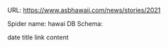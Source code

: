 URL: https://www.asbhawaii.com/news/stories/2021

Spider name: hawai
DB Schema:

date
title
link
content

